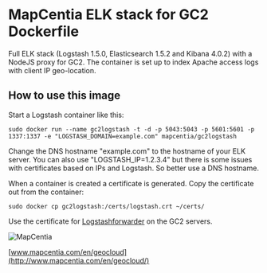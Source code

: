 # MapCentia ELK stack for GC2 Dockerfile

Full ELK stack (Logstash 1.5.0, Elasticsearch 1.5.2 and Kibana 4.0.2) with a NodeJS proxy for GC2. The container is set up to index Apache access logs with client IP geo-location.

## How to use this image

Start a Logstash container like this:

    sudo docker run --name gc2logstash -t -d -p 5043:5043 -p 5601:5601 -p 1337:1337 -e "LOGSTASH_DOMAIN=example.com" mapcentia/gc2logstash
    
Change the DNS hostname "example.com" to the hostname of your ELK server. You can also use "LOGSTASH_IP=1.2.3.4" but there is some issues with certificates based on IPs and Logstash. So better use a DNS hostname. 

When a container is created a certificate is generated. Copy the certificate out from the container:

    sudo docker cp gc2logstash:/certs/logstash.crt ~/certs/
    
Use the certificate for [Logstashforwarder](https://registry.hub.docker.com/u/mapcentia/logstashforwarder) on the GC2 servers.

![MapCentia](https://geocloud.mapcentia.com/assets/images/MapCentia_geocloud_200.png)

[www.mapcentia.com/en/geocloud](http://www.mapcentia.com/en/geocloud/)